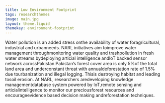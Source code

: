 ```yaml
---
title: Low Environment Footprint
tags: researchthemes
image: main.jpg
layout: theme.liquid
themekey: environment-footprint
---
```


Water pollution is an added stress onthe availability of water foragricultural, industrial and urbanneeds. NARL initiatives aim toimprove water management throughmonitoring water quality and trashpollution in fresh water streams bydeploying articial intelligence andIoT backed sensor network acrossPakistan.Pakistan’s forest cover area is only 5%of the total land area and underconstant threat with annualdeforestation rate of 1.5% due tourbanization and illegal logging. Thisis destroying habitat and leading tosoil erosion. At NARL, researchers aredeveloping knowledge managementdatabase system powered by IoT,remote sensing and articialintelligence to monitor our preciousforest resources and encourageevidence based decision making andreforestation techniques.